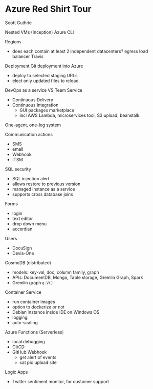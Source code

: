 # Azure Red Shirt Tour
Scott Guthrie

Nested VMs (Inception)
Azure CLI

Regions
  * does each contain at least 2 independent datacenters?
egress
load balancer
Travis

Deployment
Git deployment into Azure
  * deploy to selected staging URLs
  * elect only updated files to reload

DevOps as a service
VS Team Service
  * Continuous Delivery
  * Continuous Integration
    * GUI packages marketplace
    * incl AWS Lambda, microservices tool, S3 upload, beanstalk

One-agent, one-log system

Communication actions
  * SMS
  * email
  * Webhook
  * ITSM

SQL security
  * SQL injection alert
  * allows restore to previous version
  * managed instance as a service
  * supports cross database joins

Forms
  * login
  * text editor
  * drop down menu
  * accordian

Users
  * DocuSign
  * Devia-One

CosmoDB (distributed)
  * models: key-val, doc, column family, graph
  * APIs: DocumentDB, Mongo, Table storage, Gremlin Graph, Spark
  * Gremlin graph `g.V()`

Container Service
  * run container images
  * option to dockerize or not
  * Debian instance inside IDE on Windows OS
  * logging
  * auto-scaling

Azure Functions (Serverless)
  * local debugging
  * CI/CD
  * GitHub Webhook
    * get alert of events
    * cat pic upload site

Logic Apps
  * Twitter sentiment monitor, for customer support
